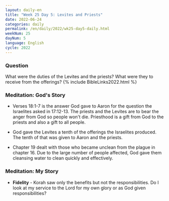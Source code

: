 ```yaml
---
layout: daily-en
title: "Week 25 Day 5: Levites and Priests"
date: 2022-06-24
categories: daily
permalink: /en/daily/2022/wk25-day5-daily.html
weekNum: 25
dayNum: 5
language: English
cycle: 2022
---
```

### Question     
What were the duties of the Levites and the priests? What were they to receive from the offerings?
{% include BibleLinks2022.html %} 

### Meditation: God's Story   
+ Verses 18:1-7 is the answer God gave to Aaron for the question the Israelites asked in 17:12-13. The priests and the Levites are to bear the anger from God so people won't die. Priesthood is a gift from God to the priests and also a gift to all people. 

+ God gave the Levites a tenth of the offerings the Israelites produced. The tenth of that was given to Aaron and the priests. 

+ Chapter 19 dealt with those who became unclean from the plague in chapter 16. Due to the large number of people affected, God gave them cleansing water to clean quickly and effectively. 

### Meditation: My Story   
+ **Fidelity** - Korah saw only the benefits but not the responsibilities. Do I look at my service to the Lord for my own glory or as God given responsibilities? 
